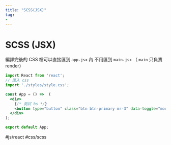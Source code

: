 ```yaml
---
title: "SCSS(JSX)"
tag: 
- 
---
```

# SCSS (JSX)
編譯完後的 CSS 檔可以直接匯到 `app.jsx` 內
不用匯到 `main.jsx` （ `main` 只負責 render）

```jsx
import React from 'react';
// 匯入 css 
import './styles/style.css';

const App = () =>  (
  <div>
    {/* 測試 bs */}
    <button type="button" class="btn btn-primary mr-3" data-toggle="modal" data-target="#exampleModal">Toggle example modal</button>
  </div>
);

export default App; 
```

#js/react #css/scss 